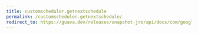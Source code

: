 ```yaml
---
title: customscheduler.getnextschedule
permalink: /customscheduler.getnextschedule/
redirect_to: https://guava.dev/releases/snapshot-jre/api/docs/com/google/common/util/concurrent/AbstractScheduledService.CustomScheduler.html#getNextSchedule--
---
```

